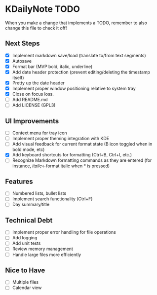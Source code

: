 # KDailyNote TODO

When you make a change that implements a TODO, remember to also change this file to check it off!

## Next Steps
- [x] Implement markdown save/load (translate to/from text segments)
- [x] Autosave
- [x] Format bar (MVP bold, italic, underline)
- [x] Add date header protection (prevent editing/deleting the timestamp itself)
- [x] Pretty up the date header
- [x] Implement proper window positioning relative to system tray
- [x] Close on focus loss.
- [ ] Add README.md
- [ ] Add LICENSE (GPL3)

## UI Improvements
- [ ] Context menu for tray icon
- [ ] Implement proper theming integration with KDE
- [ ] Add visual feedback for current format state (B icon toggled when in bold mode, etc)
- [x] Add keyboard shortcuts for formatting (Ctrl+B, Ctrl+I, etc.)
- [ ] Recognize Markdown formatting commands as they are entered
    (for instance, *italic*<-format italic when * is pressed)

## Features
- [ ] Numbered lists, bullet lists
- [ ] Implement search functionality (Ctrl+F)
- [ ] Day summary/title

## Technical Debt
- [ ] Implement proper error handling for file operations
- [ ] Add logging
- [ ] Add unit tests
- [ ] Review memory management
- [ ] Handle large files more efficiently

## Nice to Have
- [ ] Multiple files
- [ ] Calendar view
